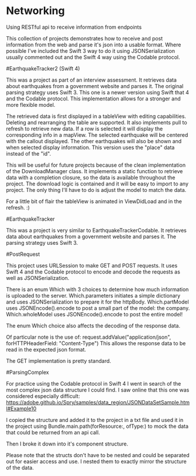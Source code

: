 # Networking
Using RESTful api to receive information from endpoints

This collection of projects demonstrates how to receive and post information from the web and parse it's json into a usable format.
Where possible I've included the Swift 3 way to do it using JSONSerialization usually commented out and the Swift 4 way using the Codable protocol.

#EarthquakeTracker2
(Swift 4)

This was a project as part of an interview assessment.
It retrieves data about earthquakes from a government website and parses it.
The original parsing strategy uses Swift 3.
This one is a newer version using Swift that 4 and the Codable protocol.
This implementation allows for a stronger and more flexible model.

The retrieved data is first displayed in a tableView with editing capabilities.
Deleting and rearranging the table are supported.
It also implements pull to refresh to retrieve new data.
If a row is selected it will display the corresponding info in a mapView.
The selected earthquake will be centered with the callout displayed.
The other earthquakes will also be shown and when selected display information.
This version uses the "place" data instead of the "id".

This will be useful for future projects because of the clean implementation of the DownloadManager class.
It implements a static function to retrieve data with a completion closure,
so the data is available throughout the project.
The download logic is contained and it will be easy to import to any project.
The only thing I'll have to do is adjust the model to match the data.

For a little bit of flair the tableView is animated in ViewDidLoad and in the refresh.
:)


#EarthquakeTracker

This was a project is very similar to EarthquakeTrackerCodable.
It retrieves data about earthquakes from a government website and parses it.
The parsing strategy uses Swift 3.


#PostRequest

This project uses URLSession to make GET and POST requests.
It uses Swift 4 and the Codable protocol to encode and decode the requests
as well as JSONSerialization.

There is an enum Which with 3 choices to determine how much information is uploaded to the server.
Which.parameters initiates a simple dictionary and uses JSONSerialization to prepare it for the httpBody.
Which.partModel uses JSONEncode().encode to post a small part of the model: the company.
Which.wholeModel uses JSONEncode().encode to post the entire model!

The enum Which choice also affects the decoding of the response data.

Of particular note is the use of:
request.addValue("application/json", forHTTPHeaderField: "Content-Type")
This allows the response data to be read in the expected json format.

The GET implementation is pretty standard.


#ParsingComplex

For practice using the Codable protocol in Swift 4
I went in search of the most complex json data structure I could find.
I saw online that this one was considered especially difficult:
https://adobe.github.io/Spry/samples/data_region/JSONDataSetSample.html#Example10

I copied the structure and added it to the project
in a txt file and used it in the project using Bundle.main.path(forResource:, ofType:)
to mock the data that could be returned from an api call.

Then I broke it down into it's component structure.

Please note that the structs don't have to be nested
and could be separated out for easier access and use.
I nested them to exactly mirror the structure of the data.
